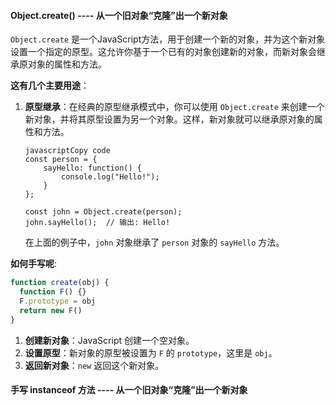 #### Object.create() ---- 从一个旧对象“克隆”出一个新对象
`Object.create` 是一个JavaScript方法，用于创建一个新的对象，并为这个新对象设置一个指定的原型。这允许你基于一个已有的对象创建新的对象，而新对象会继承原对象的属性和方法。

**这有几个主要用途**：

1. **原型继承**：在经典的原型继承模式中，你可以使用 `Object.create` 来创建一个新对象，并将其原型设置为另一个对象。这样，新对象就可以继承原对象的属性和方法。

   ```
   javascriptCopy code
   const person = {
       sayHello: function() {
           console.log("Hello!");
       }
   };
   
   const john = Object.create(person);
   john.sayHello();  // 输出: Hello!
   ```

   在上面的例子中，`john` 对象继承了 `person` 对象的 `sayHello` 方法。

**如何手写呢**:
```javaScript
function create(obj) {
  function F() {}
  F.prototype = obj
  return new F()
}
```
1. **创建新对象**：JavaScript 创建一个空对象。
2. **设置原型**：新对象的原型被设置为 `F` 的 `prototype`，这里是 `obj`。
3. **返回新对象**：`new` 返回这个新对象。

#### 手写 instanceof 方法 ---- 从一个旧对象“克隆”出一个新对象

   
